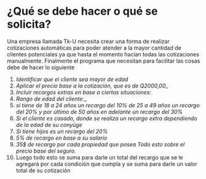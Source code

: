 # ¿Qué se debe hacer o qué se solicita?


Una empresa llamada Tk-U necesita crear una forma de realizar cotizaciones automáticas para poder atender a la mayor cantidad de clientes potenciales
ya que hasta el momento hacian todas las cotizaciones manualmente.
Finalmente el programa que necesitan para facilitar las cosas debe de hacer lo siguiente
1. _Identificar que el cliente sea mayor de edad_
2. _Aplicar el precio base a la cotización, que es de Q2000,00__
3. _Incluir recargos extras en base a ciertas situaciones:_
4. _Rango de edad del cliente:__
5. _si tiene de 18 a 24 años un recargo del 10%
de 25 a 49 años un recargo del 20%
y por último de 50 años en adelante un recargo del 30%_
6. _Si el cliente es casado, donde se realiza un recargo extra dependiendo de la edad de su conyúge_
7. _Si tiene hijos es un recargo del 20%_
8. _5% de recargo en base a su salario_
9. _35$ de recargo por cada propiedad que posea_
_Todo esto sobre el precio base del seguro._
10. Luego todo esto se suma para darle un total del recargo que se le agregará por cada condición que cumpla y se suma para darle un valor total de su cotización





 
